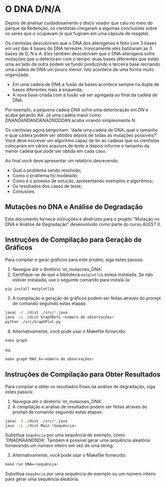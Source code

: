 # O DNA D/N/A
Depois de analisar cuidadosamente o disco voador que caiu no meio do parque
da Redenção, os cientistas chegaram a algumas conclusões sobre os seres que o
ocupavam (e que fugiram em uma cápsula de resgate).

Os cientistas descobriram que o DNA dos alienígenas é feito 
com 3 bases em vez das 4 bases do DNA terrestre. Ironicamente eles batizaram
as 3 bases de D, N e A. Eles também descobriram que o DNA alienígena sofre mutações
que o deterioram com o tempo: duas bases diferentes que estão uma ao lado da outra
podem se fundir produzindo a terceira base recriando uma cadeia de DNA um pouco menor.
Isto acontece de uma forma muito organizada:

* Em uma cadeia de DNA a fusão de bases acontece sempre na dupla de bases diferentes mais à esquerda;
* A nova base criada com a fusão vai ser agregada ao final da cadeia de DNA.

Por exemplo, a pequena cadeia *DNA* sofre uma deterioração em *DN* e acaba gerando *AA*.
Já uma cadeia maior como *DNANDANDANDANADNDDDAN* acaba virando simplesmente *N*.

Os cientistas agora perguntam:
'dada uma cadeia de DNA, qual o tamanho e qual cadeia podem
ser obtidos depois de todas as mutações possíveis?'
Você deve escrever um algoritmo capaz de ler as cadeias que os cientistas 
colocaram em vários arquivos de teste e depois informe o tamanho da menor cadeia que pode ser obtida
em cada caso.

Ao final você deve apresentar um relatório desrevendo:

* Qual o problema sendo resolvido;
* Como o problema foi modelado;
* Como é o proesso de solução, apresentando exemplos e algoritmos;
* Os resultados dos casos de teste;
* Conlusões.

## Mutações no DNA e Análise de Degradação

Este documento fornece instruções e diretrizes para o
projeto "Mutação no DNA e Análise de Degradação"
desenvolvido como parte do curso ALEST II.

## Instruções de Compilação para Geração de Gráficos

Para compilar e gerar gráficos para este projeto,
siga estes passos:

1. Navegue até o diretório 'et_mutacoes_DNA'.
2. Certifique-se de que a biblioteca `matplotlib`
   esteja instalada. Se não estiver instalada,
   use o seguinte comando para instalá-la:

```bash
pip install matplotlib
```

3. A compilação e geração de gráficos podem ser
   feitas através do prompt de comando seguindo
   estas etapas:

```bash
javac -d ./dist ./src/*.java
java -cp ./dist GraphDots <número de observações>
python ./src/GraphPlot.py
```

4. Alternativamente, você pode usar o Makefile
   fornecido:

```bash
make graph
```

ou

```bash
make graph MAX_X=<número de observações>
```

## Instruções de Compilação para Obter Resultados
Para compilar e obter os resultados finais da
análise de degradação, siga estes passos:

1. Navegue até o diretório 'et_mutacoes_DNA'.
2. A compilação e análise de resultados podem ser
   feitas através do prompt de comando seguindo
   estas etapas:

```bash
javac -d ./dist ./src/*.java
java -cp ./dist Main <Sequência>
```

Substitua `Sequência` por uma sequência de exemplo,
como 'DNADNAANDNDA'. Também é possível gerar uma
sequência aleatória fornecendo um número inteiro em
vez de uma string.

3. Alternativamente, você pode usar o Makefile
   fornecido:

```bash
make run DNA=<sequência>
```

Substitua `Sequência` por uma sequência de exemplo
ou um número inteiro para gerar uma sequência
aleatória.